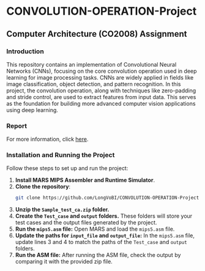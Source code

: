 # CONVOLUTION-OPERATION-Project

## Computer Architecture (CO2008) Assignment

### Introduction
This repository contains an implementation of Convolutional Neural Networks (CNNs), focusing on the core convolution operation used in deep learning for image processing tasks. CNNs are widely applied in fields like image classification, object detection, and pattern recognition. In this project, the convolution operation, along with techniques like zero-padding and stride control, are used to extract features from input data. This serves as the foundation for building more advanced computer vision applications using deep learning.

### Report
For more information, click [here](CONVOLUTION-OPERATION-Project/CA_ASS_RP.pdf).

### Installation and Running the Project
Follow these steps to set up and run the project:

1. **Install MARS MIPS Assembler and Runtime Simulator**.
2. **Clone the repository**:
   ```bash
   git clone https://github.com/LongVoBI/CONVOLUTION-OPERATION-Project.git
   ```
3. **Unzip the `Sample_test_ca.zip` folder.**
4. **Create the `Test_case` and `output` folders.** These folders will store your test cases and the output files generated by the project.
5. **Run the `mips5.asm` file:**
   Open MARS and load the `mips5.asm` file.
6. **Update the paths for `input_file` and `output_file`:**
   In the `mips5.asm` file, update lines 3 and 4 to match the paths of the `Test_case` and `output` folders.
7. **Run the ASM file:**
   After running the ASM file, check the output by comparing it with the provided zip file.

